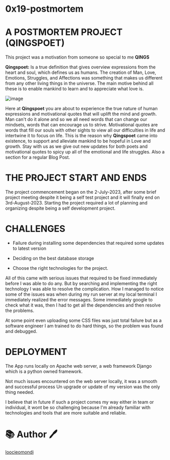 # 0x19-postmortem

# A POSTMORTEM  PROJECT (QINGSPOET)

This project was a motivation from someone so special to me **QINGS**

**Qingspoet:** Is a true definition that gives overview expressions from the heart and soul, which defines us as humans. The creation of Man, Love, Emotions, Struggles, and Affections was something that makes us different from any other living things in the universe. The main motive behind all these is to enable mankind to learn and to appreciate what love is.

![image](https://user-images.githubusercontent.com/106968663/222974912-5c078246-bf31-4ea7-a4ae-a1cdb476e70c.png)


Here at **Qingspoet** you are about to experience the true nature of human expressions and motivational quotes that will uplift the mind and growth. Man can't do it alone and so we all need words that can change our mindsets, words that can encourage us to strive. Motivational quotes are words that fill our souls with other sights to view all our difficulties in life and intertwine it to focus on life.
This is the reason why **Qingspoet** came into existence, to support and alleviate mankind to be hopeful in Love and growth. Stay with us as we give out new updates for both poets and motivational quotes to spicy up all of the emotional and life struggles. Also a section for a regular Blog Post.

# THE PROJECT START AND ENDS

The project commencement began on the 2-July-2023, after some brief project meeting despite it being a self test project and it will finally end on  3rd-August-2023.
Starting the project required a lot of planning and organizing despite being a self development project.

# CHALLENGES


* Failure during installing some dependencies that required some updates to latest version

* Deciding on the best database storage

* Choose the right technologies for the project.

All of this came with serious issues that required to be fixed immediately before I was able to do any. But by searching and implementing the right technology I was able to resolve the complication.
How I managed to notice some of the issues was when during my run server at my local terminal I immediately realized the error messages. Some immediately google to check what it was, then I had to get all the dependencies and then resolve the problems.

At some point even uploading some CSS files was just total failure but as a software engineer I am trained to do  hard things, so the problem was found and debugged.

# DEPLOYMENT

The App runs locally on Apache web server, a web framework Django which is a python owned framework.

Not much issues encountered on the web server locally, it was a smooth and successful process
Un upgrade or update of my version was the only thing needed.

I believe that in future if such a project comes my way either in team or individual, it wont be so challenging because I'm already familiar with technologies and tools that are more suitable and reliable.

# :books: Author :pen:

[loocieomondi](popo)
